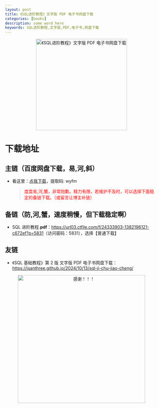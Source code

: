 ```yaml
---
layout: post
title: 《SQL进阶教程》文字版 PDF 电子书网盘下载
categories: [books]
description: some word here
keywords: SQL进阶教程,文字版,PDF,电子书,网盘下载
---
```


<div align="center"><img src="https://pic.imgdb.cn/item/670636cad29ded1a8c7d6b6d.png" alt="《SQL进阶教程》文字版 PDF 电子书网盘下载" width="300px" height="auto"></div>

# 下载地址

## 主链（百度网盘下载，易,河,斜）

- 看这里：[点我下载](https://pan.baidu.com/s/1iMXUbSbtZQZjDcqDmnWUyw?pwd=wyfm)，提取码: wyfm

  > <p style="color:red" >度盘易,河,蟹，非常抱歉。精力有限，若维护不及时，可以选择下面稳定的备链下载。（或留言让博主补链）</p>

## 备链（防,河,蟹，速度稍慢，但下载稳定啊）

- SQL 进阶教程.**pdf**：<https://url03.ctfile.com/f/24333903-1382196121-c672ef?p=5831>（访问密码：5831），选择【普通下载】

## 友链

- 《SQL 基础教程》第 2 版 文字版 PDF 电子书网盘下载：<https://isanthree.github.io/2024/10/13/sql-ji-chu-jiao-cheng/>

<div align="center"><img src="https://pic.imgdb.cn/item/6707df6bd29ded1a8ce37031.gif" alt="感谢！！！" width="420px" height="auto"/></div>
